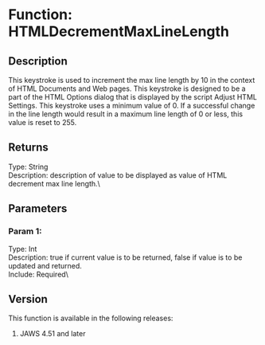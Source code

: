 # Function: HTMLDecrementMaxLineLength

## Description

This keystroke is used to increment the max line length by 10 in the
context of HTML Documents and Web pages. This keystroke is designed to
be a part of the HTML Options dialog that is displayed by the script
Adjust HTML Settings. This keystroke uses a minimum value of 0. If a
successful change in the line length would result in a maximum line
length of 0 or less, this value is reset to 255.

## Returns

Type: String\
Description: description of value to be displayed as value of HTML
decrement max line length.\

## Parameters

### Param 1:

Type: Int\
Description: true if current value is to be returned, false if value is
to be updated and returned.\
Include: Required\

## Version

This function is available in the following releases:

1.  JAWS 4.51 and later
